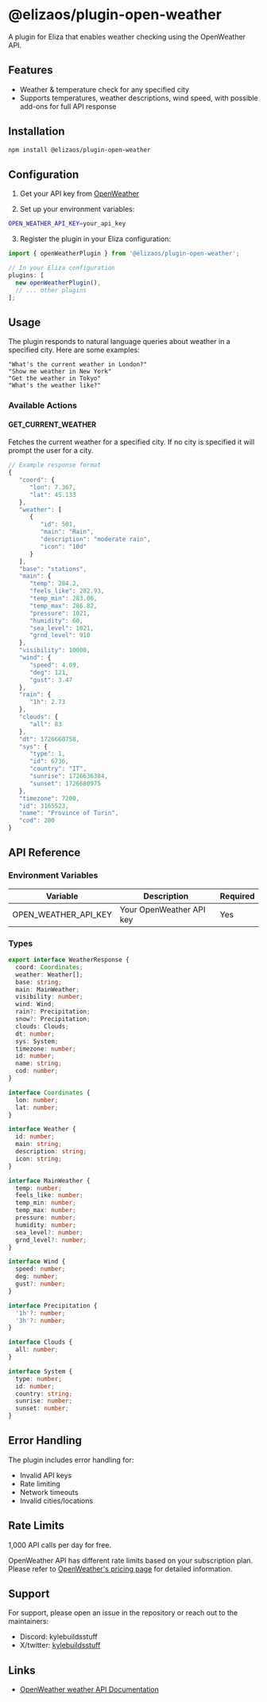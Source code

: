# @elizaos/plugin-open-weather

A plugin for Eliza that enables weather checking using the OpenWeather API.

## Features

- Weather & temperature check for any specified city
- Supports temperatures, weather descriptions, wind speed, with possible add-ons for full API response

## Installation

```bash
npm install @elizaos/plugin-open-weather
```

## Configuration

1. Get your API key from [OpenWeather](https://openweathermap.org/api)

2. Set up your environment variables:

```bash
OPEN_WEATHER_API_KEY=your_api_key
```

3. Register the plugin in your Eliza configuration:

```typescript
import { openWeatherPlugin } from '@elizaos/plugin-open-weather';

// In your Eliza configuration
plugins: [
  new openWeatherPlugin(),
  // ... other plugins
];
```

## Usage

The plugin responds to natural language queries about weather in a specified city. Here are some examples:

```plaintext
"What's the current weather in London?"
"Show me weather in New York"
"Get the weather in Tokyo"
"What's the weather like?"
```

### Available Actions

#### GET_CURRENT_WEATHER

Fetches the current weather for a specified city. If no city is specified it will prompt the user for a city.

```typescript
// Example response format
{
   "coord": {
      "lon": 7.367,
      "lat": 45.133
   },
   "weather": [
      {
         "id": 501,
         "main": "Rain",
         "description": "moderate rain",
         "icon": "10d"
      }
   ],
   "base": "stations",
   "main": {
      "temp": 284.2,
      "feels_like": 282.93,
      "temp_min": 283.06,
      "temp_max": 286.82,
      "pressure": 1021,
      "humidity": 60,
      "sea_level": 1021,
      "grnd_level": 910
   },
   "visibility": 10000,
   "wind": {
      "speed": 4.09,
      "deg": 121,
      "gust": 3.47
   },
   "rain": {
      "1h": 2.73
   },
   "clouds": {
      "all": 83
   },
   "dt": 1726660758,
   "sys": {
      "type": 1,
      "id": 6736,
      "country": "IT",
      "sunrise": 1726636384,
      "sunset": 1726680975
   },
   "timezone": 7200,
   "id": 3165523,
   "name": "Province of Turin",
   "cod": 200
}
```

## API Reference

### Environment Variables

| Variable             | Description              | Required |
| -------------------- | ------------------------ | -------- |
| OPEN_WEATHER_API_KEY | Your OpenWeather API key | Yes      |

### Types

```typescript
export interface WeatherResponse {
  coord: Coordinates;
  weather: Weather[];
  base: string;
  main: MainWeather;
  visibility: number;
  wind: Wind;
  rain?: Precipitation;
  snow?: Precipitation;
  clouds: Clouds;
  dt: number;
  sys: System;
  timezone: number;
  id: number;
  name: string;
  cod: number;
}

interface Coordinates {
  lon: number;
  lat: number;
}

interface Weather {
  id: number;
  main: string;
  description: string;
  icon: string;
}

interface MainWeather {
  temp: number;
  feels_like: number;
  temp_min: number;
  temp_max: number;
  pressure: number;
  humidity: number;
  sea_level?: number;
  grnd_level?: number;
}

interface Wind {
  speed: number;
  deg: number;
  gust?: number;
}

interface Precipitation {
  '1h'?: number;
  '3h'?: number;
}

interface Clouds {
  all: number;
}

interface System {
  type: number;
  id: number;
  country: string;
  sunrise: number;
  sunset: number;
}
```

## Error Handling

The plugin includes error handling for:

- Invalid API keys
- Rate limiting
- Network timeouts
- Invalid cities/locations

## Rate Limits

1,000 API calls per day for free.

OpenWeather API has different rate limits based on your subscription plan. Please refer to [OpenWeather's pricing page](https://openweathermap.org/api) for detailed information.

## Support

For support, please open an issue in the repository or reach out to the maintainers:

- Discord: kylebuildsstuff
- X/twitter: [kylebuildsstuff](https://x.com/kylebuildsstuff)

## Links

- [OpenWeather weather API Documentation](https://openweathermap.org/current)
